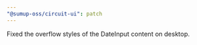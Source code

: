 ```yaml
---
"@sumup-oss/circuit-ui": patch
---
```


Fixed the overflow styles of the DateInput content on desktop.
